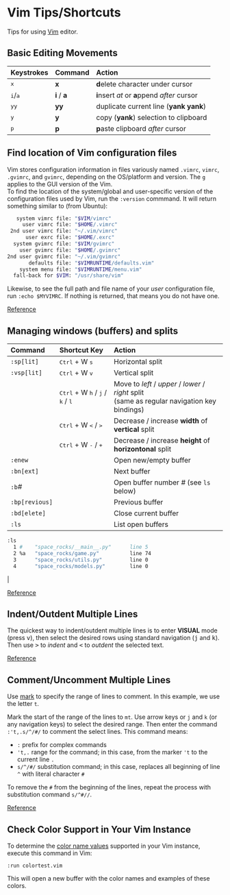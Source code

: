 # Vim Tips/Shortcuts

Tips for using [Vim](https://code.visualstudio.com/) editor.

## Basic Editing Movements
| Keystrokes | Command | Action |
| :--------- | :------ | :----- |
| <kbd>x</kbd> | **x** | **d**elete character under cursor |
| <kbd>i</kbd>/<kbd>a</kbd> | **i** / **a** | **i**nsert _at_ or **a**ppend _after_ cursor |
| <kbd>yy</kbd> | **yy** | duplicate current line (**yank yank**) |
| <kbd>y</kbd> | **y** | copy (**yank**) selection to clipboard |
| <kbd>p</kbd> | **p** | **p**aste clipboard _after_ cursor |

## Find location of Vim configuration files
Vim stores configuration information in files variously named `.vimrc`, `vimrc`, `.gvimrc`, and `gvimrc`, depending on the OS/platform and version. The `g` applies to the GUI version of the Vim.  
To find the location of the system/global and user-specific version of the configuration files used by Vim, run the `:version` commmand. It will return something similar to (from Ubuntu):
```bash
   system vimrc file: "$VIM/vimrc"
     user vimrc file: "$HOME/.vimrc"
 2nd user vimrc file: "~/.vim/vimrc"
      user exrc file: "$HOME/.exrc"
  system gvimrc file: "$VIM/gvimrc"
    user gvimrc file: "$HOME/.gvimrc"
2nd user gvimrc file: "~/.vim/gvimrc"
       defaults file: "$VIMRUNTIME/defaults.vim"
    system menu file: "$VIMRUNTIME/menu.vim"
  fall-back for $VIM: "/usr/share/vim"
```
Likewise, to see the full path and file name of your _user_ configuration file, run `:echo $MYVIMRC`. If nothing is returned, that means you do not have one.  

[Reference](https://stackoverflow.com/questions/8977649/how-to-locate-the-vimrc-file-used-by-vim-editor)

## Managing windows (buffers) and splits

| Command | Shortcut Key | Action               |
| :------ | :----------- | :------------------- |
| `:sp[lit]` | <kbd>Ctrl</kbd> + W <kbd>s</kbd> | Horizontal split |
| `:vsp[lit]` | <kbd>Ctrl</kbd> + W <kbd>v</kbd> | Vertical split |
| | <kbd>Ctrl</kbd> + W <kbd>h</kbd> / <kbd>j</kbd> / <kbd>k</kbd> / <kbd>l</kbd> | Move to _left_ / _upper_ / _lower_ / _right_ split <br />(same as regular navigation key bindings) |
| | <kbd>Ctrl</kbd> + W <kbd><</kbd> / <kbd>></kbd> | Decrease / increase **width** of **vertical** split |
| | <kbd>Ctrl</kbd> + W <kbd>-</kbd> / <kbd>+</kbd> | Decrease / increase **height** of **horizontonal** split
| `:enew` | | Open new/empty buffer |
| `:bn[ext]` | | Next buffer |
| `:b`_#_ | | Open buffer number _#_ (see `ls` below) |
| `:bp[revious]` | | Previous buffer |
| `:bd[elete]` | | Close current buffer |
| `:ls` | | List open buffers
```bash
:ls
  1 #    "space_rocks/__main__.py"      line 5
  2 %a   "space_rocks/game.py"          line 74
  3      "space_rocks/utils.py"         line 0
  4      "space_rocks/models.py"        line 0
```
 |

[Reference](https://www.tecmint.com/split-vim-screen/)  

## Indent/Outdent Multiple Lines
The quickest way to indent/outdent multiple lines is to enter **VISUAL** mode (press <kbd>v</kbd>), then select the desired rows using standard navigation (<kbd>j</kbd> and <kbd>k</kbd>). Then use <kbd>></kbd> to _indent_ and <kbd><</kbd> to _outdent_ the selected text.

[Reference](https://stackoverflow.com/a/7452318)  

## Comment/Uncomment Multiple Lines
Use [mark](http://vimdoc.sourceforge.net/htmldoc/motion.html#mark) to specify the range of lines to comment. In this example, we use the letter `t`.

Mark the start of the range of the lines to `mt`. Use arrow keys or `j` and `k` (or any navigation keys) to select the desired range. Then enter the command `:'t,.s/^/#/` to comment the select lines. This command means:
- `:` prefix for complex commands
- `'t,.` range for the command; in this case, from the marker `'t` to the current line `.`
- `s/^/#/` substitution command; in this case, replaces all beginning of line `^` with literal character `#`

To remove the `#` from the beginning of the lines, repeat the process with substitution command `s/^#//`.

[Reference](https://unix.stackexchange.com/a/120619)

## Check Color Support in Your Vim Instance
To determine the [color name values](https://vim.fandom.com/wiki/Xterm256_color_names_for_console_Vim) supported in your Vim instance, execute this command in Vim:
```
:run colortest.vim
```
This will open a new buffer with the color names and examples of these colors.